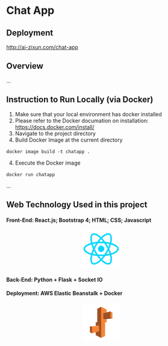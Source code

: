 # Chat App

## Deployment
http://ai-zixun.com/chat-app

## Overview 
...


## Instruction to Run Locally (via Docker)

1. Make sure that your local environment has docker installed 
 1. Please refer to the Docker documation on installation: https://docs.docker.com/install/ 
2. Navigate to the project directory 
3. Build Docker Image at the current directory 
```
docker image build -t chatapp .
```
4. Execute the Docker image 
```
docker run chatapp
```
...


## Web Technology Used in this project 

#### Front-End: React.js; Bootstrap 4; HTML; CSS; Javascript 
<p align="center">
  <img src="readme_img/react-icon.png" height="100" title="react">
</p>

#### Back-End: Python + Flask + Socket IO

#### Deployment: AWS Elastic Beanstalk + Docker 
<p align="center">
  <img src="readme_img/eb-icon.png" height="100" title="eb">
</p>

